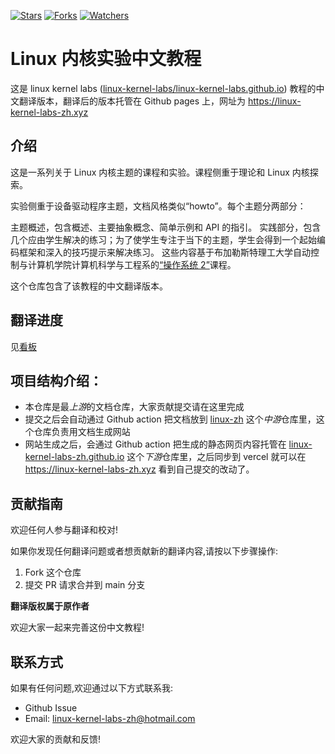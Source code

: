 [![Stars](https://img.shields.io/github/stars/linux-kernel-labs-zh/docs-linux-kernel-labs-zh-cn.svg)](https://github.com/linux-kernel-labs-zh/docs-linux-kernel-labs-zh-cn/stargazers)
[![Forks](https://img.shields.io/github/forks/linux-kernel-labs-zh/docs-linux-kernel-labs-zh-cn.svg)](https://github.com/linux-kernel-labs-zh/docs-linux-kernel-labs-zh-cn/network/members)
[![Watchers](https://img.shields.io/github/watchers/linux-kernel-labs-zh/docs-linux-kernel-labs-zh-cn.svg)](https://github.com/linux-kernel-labs-zh/docs-linux-kernel-labs-zh-cn/watchers)

# Linux 内核实验中文教程

这是 linux kernel labs ([linux-kernel-labs/linux-kernel-labs.github.io](https://linux-kernel-labs.github.io/refs/heads/master/)) 教程的中文翻译版本，翻译后的版本托管在 Github pages 上，网址为 https://linux-kernel-labs-zh.xyz

## 介绍

这是一系列关于 Linux 内核主题的课程和实验。课程侧重于理论和 Linux 内核探索。

实验侧重于设备驱动程序主题，文档风格类似“howto”。每个主题分两部分：

主题概述，包含概述、主要抽象概念、简单示例和 API 的指引。
实践部分，包含几个应由学生解决的练习；为了使学生专注于当下的主题，学生会得到一个起始编码框架和深入的技巧提示来解决练习。
这些内容基于布加勒斯特理工大学自动控制与计算机学院计算机科学与工程系的[“操作系统 2”](http://ocw.cs.pub.ro/courses/so2)课程。

这个仓库包含了该教程的中文翻译版本。

## 翻译进度

见[看板](https://github.com/linux-kernel-labs-zh/docs-linux-kernel-labs-zh-cn/issues/1)

## 项目结构介绍：

- 本仓库是最*上游*的文档仓库，大家贡献提交请在这里完成
- 提交之后会自动通过 Github action 把文档放到 [linux-zh](https://github.com/linux-kernel-labs-zh/linux-zh) 这个*中游*仓库里，这个仓库负责用文档生成网站
- 网站生成之后，会通过 Github action 把生成的静态网页内容托管在 [linux-kernel-labs-zh.github.io](https://github.com/linux-kernel-labs-zh/linux-kernel-labs-zh.github.io) 这个*下游*仓库里，之后同步到 vercel 就可以在 https://linux-kernel-labs-zh.xyz 看到自己提交的改动了。

## 贡献指南

欢迎任何人参与翻译和校对!

如果你发现任何翻译问题或者想贡献新的翻译内容,请按以下步骤操作:

1. Fork 这个仓库
3. 提交 PR 请求合并到 main 分支

**翻译版权属于原作者**

欢迎大家一起来完善这份中文教程!

## 联系方式

如果有任何问题,欢迎通过以下方式联系我:

- Github Issue
- Email: linux-kernel-labs-zh@hotmail.com

欢迎大家的贡献和反馈!
